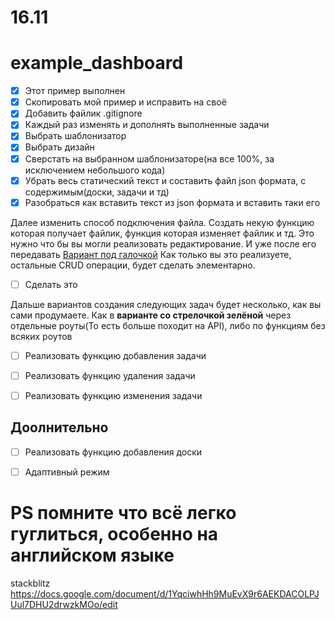 # 16.11
# example_dashboard

- [x] Этот пример выполнен
- [x] Скопировать мой пример и исправить на своё
- [x] Добавить файлик .gitignore
- [x] Каждый раз изменять и дополнять выполненные задачи
- [x] Выбрать шаблонизатор
- [x] Выбрать дизайн
- [x] Сверстать на выбранном шаблонизаторе(на все 100%, за исключением небольшого кода)
- [x] Убрать весь статический текст и составить файл json формата, с содержимым(доски, задачи и тд)
- [x] Разобраться как вставить текст из json формата и вставить таки его

Далее изменить способ подключения файла. Создать некую функцию которая получает файлик, функция которая изменяет файлик и тд. Это нужно что бы вы могли реализовать редактирование. И уже после его передавать
[Вариант под галочкой](https://stackoverflow.com/questions/34954951/node-js-how-to-delete-edit-data-inside-json-file-on-the-server)
Как только вы это реализуете, остальные CRUD операции, будет сделать элементарно.
- [ ] Сделать это


Дальше вариантов создания следующих задач будет несколько, как вы сами продумаете. Как в **варианте со стрелочкой зелёной** через отдельные роуты(То есть больше походит на API), либо по функциям без всяких роутов
- [ ] Реализовать функцию добавления задачи
- [ ] Реализовать функцию удаления задачи
- [ ] Реализовать функцию изменения задачи


## Доолнительно 
- [ ] Реализовать функцию добавления доски
- [ ] Адаптивный режим


# PS помните что всё легко гуглиться, особенно на английском языке

stackblitz
https://docs.google.com/document/d/1YqciwhHh9MuEvX9r6AEKDACOLPJUul7DHU2drwzkMOo/edit
